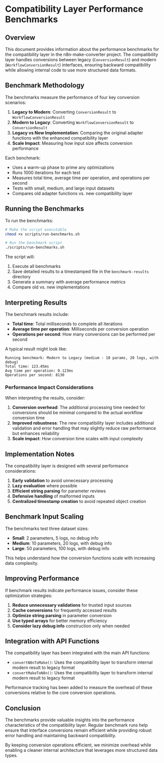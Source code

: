 # Compatibility Layer Performance Benchmarks

## Overview

This document provides information about the performance benchmarks for the compatibility layer in the n8n-make-converter project. The compatibility layer handles conversions between legacy (`ConversionResult`) and modern (`WorkflowConversionResult`) interfaces, ensuring backward compatibility while allowing internal code to use more structured data formats.

## Benchmark Methodology

The benchmarks measure the performance of four key conversion scenarios:

1. **Legacy to Modern**: Converting `ConversionResult` to `WorkflowConversionResult`
2. **Modern to Legacy**: Converting `WorkflowConversionResult` to `ConversionResult`
3. **Legacy vs New Implementation**: Comparing the original adapter functions with the enhanced compatibility layer
4. **Scale Impact**: Measuring how input size affects conversion performance

Each benchmark:
- Uses a warm-up phase to prime any optimizations
- Runs 1000 iterations for each test
- Measures total time, average time per operation, and operations per second
- Tests with small, medium, and large input datasets
- Compares old adapter functions vs. new compatibility layer

## Running the Benchmarks

To run the benchmarks:

```bash
# Make the script executable
chmod +x scripts/run-benchmarks.sh

# Run the benchmark script
./scripts/run-benchmarks.sh
```

The script will:
1. Execute all benchmarks
2. Save detailed results to a timestamped file in the `benchmark-results` directory
3. Generate a summary with average performance metrics
4. Compare old vs. new implementations

## Interpreting Results

The benchmark results include:

- **Total time**: Total milliseconds to complete all iterations
- **Average time per operation**: Milliseconds per conversion operation
- **Operations per second**: How many conversions can be performed per second

A typical result might look like:

```
Running benchmark: Modern to Legacy (medium - 10 params, 20 logs, with debug)
Total time: 123.45ms
Avg time per operation: 0.123ms
Operations per second: 8130
```

### Performance Impact Considerations

When interpreting the results, consider:

1. **Conversion overhead**: The additional processing time needed for conversions should be minimal compared to the actual workflow conversion time
2. **Improved robustness**: The new compatibility layer includes additional validation and error handling that may slightly reduce raw performance but enhances reliability
3. **Scale impact**: How conversion time scales with input complexity

## Implementation Notes

The compatibility layer is designed with several performance considerations:

1. **Early validation** to avoid unnecessary processing
2. **Lazy evaluation** where possible
3. **Efficient string parsing** for parameter reviews
4. **Defensive handling** of malformed inputs
5. **Centralized timestamp creation** to avoid repeated object creation

## Benchmark Input Scaling

The benchmarks test three dataset sizes:

- **Small**: 2 parameters, 5 logs, no debug info
- **Medium**: 10 parameters, 20 logs, with debug info
- **Large**: 50 parameters, 100 logs, with debug info

This helps understand how the conversion functions scale with increasing data complexity.

## Improving Performance

If benchmark results indicate performance issues, consider these optimization strategies:

1. **Reduce unnecessary validations** for trusted input sources
2. **Cache conversions** for frequently accessed results
3. **Optimize string parsing** in parameter conversion
4. **Use typed arrays** for better memory efficiency
5. **Consider lazy debug info** construction only when needed

## Integration with API Functions

The compatibility layer has been integrated with the main API functions:

- `convertN8nToMake()`: Uses the compatibility layer to transform internal modern result to legacy format
- `convertMakeToN8n()`: Uses the compatibility layer to transform internal modern result to legacy format

Performance tracking has been added to measure the overhead of these conversions relative to the core conversion operations.

## Conclusion

The benchmarks provide valuable insights into the performance characteristics of the compatibility layer. Regular benchmark runs help ensure that interface conversions remain efficient while providing robust error handling and maintaining backward compatibility.

By keeping conversion operations efficient, we minimize overhead while enabling a cleaner internal architecture that leverages more structured data types. 